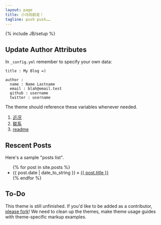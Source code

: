 ```yaml
---
layout: page
title: 小马向前走！
tagline: push push……
---
```

{% include JB/setup %}


## Update Author Attributes

In `_config.yml` remember to specify your own data:
    
    title : My Blog =)
    
    author :
      name : Name Lastname
      email : blah@email.test
      github : username
      twitter : username

The theme should reference these variables whenever needed.

1. [近况](http://mankou.github.com/essay/2013/04/05/recent)
1. [联系](http://mankou.github.com/essay/2013/04/05/address)
1. [readme](http://mankou.github.com/essay/2013/04/05/readme)
    
## Rescent Posts

Here's a sample "posts list".

<ul class="posts">
  {% for post in site.posts %}
    <li><span>{{ post.date | date_to_string }}</span> &raquo; <a href="{{ BASE_PATH }}{{ post.url }}">{{ post.title }}</a></li>
  {% endfor %}
</ul>

## To-Do

This theme is still unfinished. If you'd like to be added as a contributor, [please fork](http://github.com/plusjade/jekyll-bootstrap)!
We need to clean up the themes, make theme usage guides with theme-specific markup examples.


